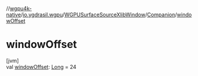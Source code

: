 //[wgpu4k-native](../../../../index.md)/[io.ygdrasil.wgpu](../../index.md)/[WGPUSurfaceSourceXlibWindow](../index.md)/[Companion](index.md)/[windowOffset](window-offset.md)

# windowOffset

[jvm]\
val [windowOffset](window-offset.md): [Long](https://kotlinlang.org/api/core/kotlin-stdlib/kotlin/-long/index.html) = 24
